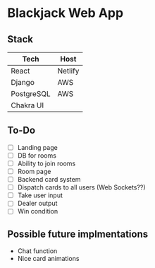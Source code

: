 # Blackjack Web App

## Stack

| Tech | Host |
| ------ | ------ |
| React | Netlify |
| Django | AWS |
| PostgreSQL | AWS |
| Chakra UI | |

## To-Do

- [ ]  Landing page
- [ ]  DB for rooms
- [ ]  Ability to join rooms
- [ ]  Room page
- [ ]  Backend card system
- [ ]  Dispatch cards to all users (Web Sockets??)
- [ ]  Take user input
- [ ]  Dealer output
- [ ]  Win condition

## Possible future implmentations

- Chat function
- Nice card animations

